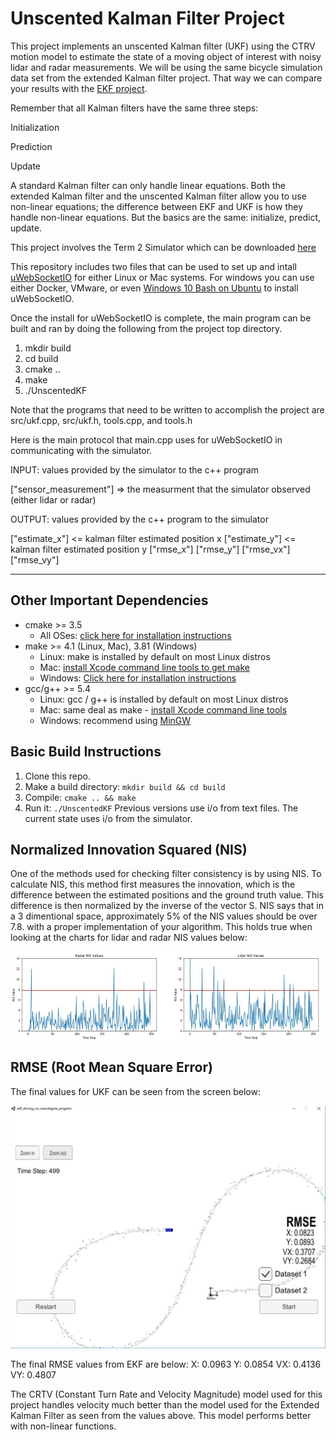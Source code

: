 # Unscented Kalman Filter Project 

This project implements an unscented Kalman filter (UKF) using the CTRV motion model to estimate the state of a moving object of interest with noisy lidar and radar measurements. We will be using the same bicycle simulation data set from the extended Kalman filter project. That way we can compare your results with the [EKF project](https://github.com/rakeshch/CarND-Extended-Kalman-Filter).

Remember that all Kalman filters have the same three steps:

Initialization

Prediction

Update

A standard Kalman filter can only handle linear equations. Both the extended Kalman filter and the unscented Kalman filter allow you to use non-linear equations; the difference between EKF and UKF is how they handle non-linear equations. But the basics are the same: initialize, predict, update.

This project involves the Term 2 Simulator which can be downloaded [here](https://github.com/udacity/self-driving-car-sim/releases)

This repository includes two files that can be used to set up and intall [uWebSocketIO](https://github.com/uWebSockets/uWebSockets) for either Linux or Mac systems. For windows you can use either Docker, VMware, or even [Windows 10 Bash on Ubuntu](https://www.howtogeek.com/249966/how-to-install-and-use-the-linux-bash-shell-on-windows-10/) to install uWebSocketIO. 

Once the install for uWebSocketIO is complete, the main program can be built and ran by doing the following from the project top directory.

1. mkdir build
2. cd build
3. cmake ..
4. make
5. ./UnscentedKF

Note that the programs that need to be written to accomplish the project are src/ukf.cpp, src/ukf.h, tools.cpp, and tools.h

Here is the main protocol that main.cpp uses for uWebSocketIO in communicating with the simulator.

INPUT: values provided by the simulator to the c++ program

["sensor_measurement"] => the measurment that the simulator observed (either lidar or radar)


OUTPUT: values provided by the c++ program to the simulator

["estimate_x"] <= kalman filter estimated position x
["estimate_y"] <= kalman filter estimated position y
["rmse_x"]
["rmse_y"]
["rmse_vx"]
["rmse_vy"]

---

## Other Important Dependencies
* cmake >= 3.5
  * All OSes: [click here for installation instructions](https://cmake.org/install/)
* make >= 4.1 (Linux, Mac), 3.81 (Windows)
  * Linux: make is installed by default on most Linux distros
  * Mac: [install Xcode command line tools to get make](https://developer.apple.com/xcode/features/)
  * Windows: [Click here for installation instructions](http://gnuwin32.sourceforge.net/packages/make.htm)
* gcc/g++ >= 5.4
  * Linux: gcc / g++ is installed by default on most Linux distros
  * Mac: same deal as make - [install Xcode command line tools](https://developer.apple.com/xcode/features/)
  * Windows: recommend using [MinGW](http://www.mingw.org/)

## Basic Build Instructions

1. Clone this repo.
2. Make a build directory: `mkdir build && cd build`
3. Compile: `cmake .. && make`
4. Run it: `./UnscentedKF` Previous versions use i/o from text files.  The current state uses i/o
from the simulator.

## Normalized Innovation Squared (NIS)
One of the methods used for checking filter consistency is by using NIS. To calculate NIS, this method first measures the innovation, which is the difference between the estimated positions and the ground truth value. This difference is then normalized by the inverse of the vector S. NIS says that in a 3 dimentional space, approximately 5% of the NIS values should be over 7.8. with a proper implementation of your algorithm. This holds true when looking at the charts for lidar and radar NIS values below:

![Screenshot](./images/NIS_plot.JPG)

## RMSE (Root Mean Square Error)
The final values for UKF can be seen from the screen below:

![Screenshot](./images/ukf_final.JPG)

The final RMSE values from EKF are below:
X: 0.0963
Y: 0.0854
VX: 0.4136
VY: 0.4807

The CRTV (Constant Turn Rate and Velocity Magnitude) model used for this project handles velocity much better than the model used for the Extended Kalman Filter as seen from the values above. This model performs better with non-linear functions.

